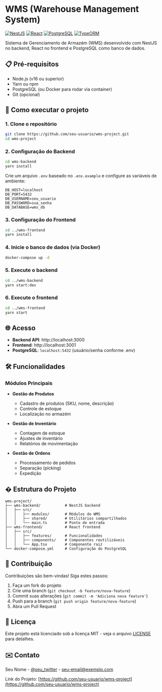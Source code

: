 # WMS (Warehouse Management System)

[![NestJS](https://img.shields.io/badge/NestJS-E0234E?style=for-the-badge&logo=nestjs&logoColor=white)](https://nestjs.com/)
[![React](https://img.shields.io/badge/React-20232A?style=for-the-badge&logo=react&logoColor=61DAFB)](https://reactjs.org/)
[![PostgreSQL](https://img.shields.io/badge/PostgreSQL-316192?style=for-the-badge&logo=postgresql&logoColor=white)](https://www.postgresql.org/)
[![TypeORM](https://img.shields.io/badge/TypeORM-262627?style=for-the-badge&logo=typeorm&logoColor=white)](https://typeorm.io/)

Sistema de Gerenciamento de Armazém (WMS) desenvolvido com NestJS no backend, React no frontend e PostgreSQL como banco de dados.

## 📋 Pré-requisitos

- Node.js (v16 ou superior)
- Yarn ou npm
- PostgreSQL (ou Docker para rodar via container)
- Git (opcional)

## 🚀 Como executar o projeto

### 1. Clone o repositório

```bash
git clone https://github.com/seu-usuario/wms-project.git
cd wms-project
```

### 2. Configuração do Backend

```bash
cd wms-backend
yarn install
```

Crie um arquivo `.env` baseado no `.env.example` e configure as variáveis de ambiente:

```env
DB_HOST=localhost
DB_PORT=5432
DB_USERNAME=seu_usuario
DB_PASSWORD=sua_senha
DB_DATABASE=wms_db
```

### 3. Configuração do Frontend

```bash
cd ../wms-frontend
yarn install
```

### 4. Inicie o banco de dados (via Docker)

```bash
docker-compose up -d
```

### 5. Execute o backend

```bash
cd ../wms-backend
yarn start:dev
```

### 6. Execute o frontend

```bash
cd ../wms-frontend
yarn start
```

## 🌐 Acesso

- **Backend API**: http://localhost:3000
- **Frontend**: http://localhost:3001
- **PostgreSQL**: `localhost:5432` (usuário/senha conforme .env)

## 🛠️ Funcionalidades

### Módulos Principais

- **Gestão de Produtos**
  - Cadastro de produtos (SKU, nome, descrição)
  - Controle de estoque
  - Localização no armazém

- **Gestão de Inventário**
  - Contagem de estoque
  - Ajustes de inventário
  - Relatórios de movimentação

- **Gestão de Ordens**
  - Processamento de pedidos
  - Separação (picking)
  - Expedição

## � Estrutura do Projeto

```
wms-project/
├── wms-backend/           # NestJS backend
│   ├── src/
│   │   ├── modules/       # Módulos do WMS
│   │   ├── shared/        # Utilitários compartilhados
│   │   └── main.ts        # Ponto de entrada
├── wms-frontend/          # React frontend
│   ├── src/
│   │   ├── features/      # Funcionalidades
│   │   ├── components/    # Componentes reutilizáveis
│   │   └── App.tsx        # Componente raiz
└── docker-compose.yml     # Configuração do PostgreSQL
```

## 🤝 Contribuição

Contribuições são bem-vindas! Siga estes passos:

1. Faça um fork do projeto
2. Crie uma branch (`git checkout -b feature/nova-feature`)
3. Commit suas alterações (`git commit -m 'Adiciona nova feature'`)
4. Push para a branch (`git push origin feature/nova-feature`)
5. Abra um Pull Request

## 📄 Licença

Este projeto está licenciado sob a licença MIT - veja o arquivo [LICENSE](LICENSE) para detalhes.

## ✉️ Contato

Seu Nome - [@seu_twitter](https://twitter.com/seu_twitter) - seu-email@exemplo.com

Link do Projeto: [https://github.com/seu-usuario/wms-project](https://github.com/seu-usuario/wms-project)
